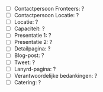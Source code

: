 - [ ] Contactpersoon Fronteers: ?
- [ ] Contactpersoon Locatie: ?
- [ ] Locatie: ?
- [ ] Capaciteit: ?
- [ ] Presentatie 1: ?
- [ ] Presentatie 2: ?
- [ ] Detailpagina: ?
- [ ] Blog-post: ?
- [ ] Tweet: ?
- [ ] Lanyrd-pagina: ?
- [ ] Verantwoordelijke bedankingen: ?
- [ ] Catering: ?
